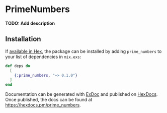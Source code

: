 # PrimeNumbers

**TODO: Add description**

## Installation

If [available in Hex](https://hex.pm/docs/publish), the package can be installed
by adding `prime_numbers` to your list of dependencies in `mix.exs`:

```elixir
def deps do
  [
    {:prime_numbers, "~> 0.1.0"}
  ]
end
```

Documentation can be generated with [ExDoc](https://github.com/elixir-lang/ex_doc)
and published on [HexDocs](https://hexdocs.pm). Once published, the docs can
be found at <https://hexdocs.pm/prime_numbers>.

